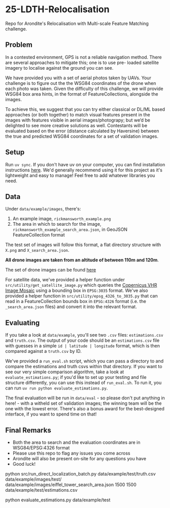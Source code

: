 # 25-LDTH-Relocalisation
Repo for Arondite's Relocalisation with Multi-scale Feature Matching challenge.

## Problem
In a contested environment, GPS is not a reliable navigation method. There are several approaches to mitigate this; one is to use pre-
loaded satellite imagery to localise against the ground you can see.

We have provided you with a set of aerial photos taken by UAVs. Your challenge is to figure out the the WSG84 coordinates of 
the drone when each photo was taken. Given the difficulty of this challenge, we will provide WSG84 box area hints, in the format of FeatureCollections, alongside the 
images.

To achieve this, we suggest that you can try either classical or DL/ML based approaches (or both together) to match visual features 
present in the images with features visible in aerial images/photograpy; but we’d be delighted to see more creative solutions as well.
Contestants will be evaluated based on the error (distance calculated by Haversine) between the true and predicted WSG84 coordinates for a set of validation images.

## Setup
Run `uv sync`. If you don't have uv on your computer, you can find installation instructions [here](https://github.com/astral-sh/uv). We'd generally recommend using it for this project as it's lightweight and easy to manage! Feel free to add whatever libraries you need.

## Data
Under `data/example/images`, there's:
1. An example image, `rickmansworth_example.png`
1. The area in which to search for the image, `rickmansworth_example_search_area.json`, in GeoJSON FeatureCollection format

The test set of images will follow this format, a flat directory structure with `X.png` and `X_search_area.json`. 

**All drone images are taken from an altitude of between 110m and 120m**.

The set of drone images can be found [here](https://drive.google.com/file/d/1zcYVbjbKEXTzOiEPoUF_NF1eCMGVTuib/view?usp=drive_link)

For satellite data, we've provided a helper function under `src/utility/get_satellite_image.py` which queries the [Copernicus VHR Image Mosaic](https://land.copernicus.eu/en/products/european-image-mosaic/very-high-resolution-image-mosaic-2021-true-colour-2m) using a bounding box in `EPSG:3035` format. We've also provided a helper function in `src/utility/epsg_4326_to_3035.py` that can read in a FeatureCollection bounds box in `EPSG:4326` format (i.e. the `_search_area.json` files) and convert it into the relevant format.

## Evaluating
If you take a look at `data/example`, you'll see two `.csv` files: `estimations.csv` and `truth.csv`. The output of your code should be an `estimations.csv` file with guesses in a simple `id | latitude | longitude` format, which is then compared against a `truth.csv` by ID.

We've provided a `run_eval.sh` script, which you can pass a directory to and compare the estimations and truth csvs within that directory. If you want to see our very simple comparison algorithm, take a look at `evaluate_estimations.py`; if you'd like to set up your testing and file structure differently, you can use this instead of `run_eval.sh`. To run it, you can run `uv run python evaluate_estimations.py`.

The final evaluation will be run in `data/eval` - so please don't put anything in here! - with a witheld set of validation images; the winning team will be the one with the lowest error. There's also a bonus award for the best-designed interface, if you want to spend time on that!

## Final Remarks
- Both the area to search and the evaluation coordinates are in WSG84/EPSG:4326 format
- Please use this repo to flag any issues you come across
- Arondite will also be present on-site for any questions you have
- Good luck!

python src/run_direct_localization_batch.py     data/example/test/truth.csv     data/example/images/test/     data/example/images/eiffel_tower_search_area.json     1500     1500     data/example/test/estimations.csv

python evaluate_estimations.py data/example/test